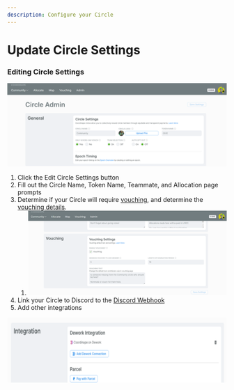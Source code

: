 ```yaml
---
description: Configure your Circle
---
```


# Update Circle Settings

### Editing Circle Settings

![](<../../.gitbook/assets/image (1) (2).png>)

1. Click the Edit Circle Settings button
2. Fill out the Circle Name, Token Name, Teammate, and Allocation page prompts
3. Determine if your Circle will require [vouching](../../info/documentation/vouching.md), and determine the [vouching details](enable-vouching.md).
   1. ![](<../../.gitbook/assets/image (3) (1).png>)
4. Link your Circle to Discord to the [Discord Webhook](../../info/documentation/discord\_bot.md)
5. Add other integrations&#x20;

![](<../../.gitbook/assets/image (10) (2).png>)
